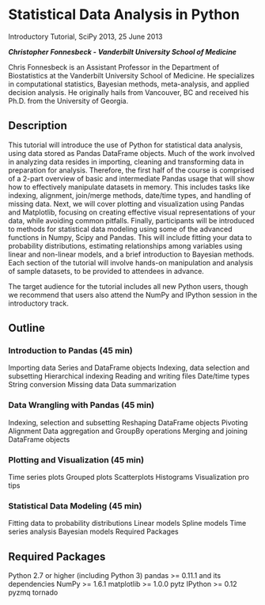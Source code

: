 # Statistical Data Analysis in Python

Introductory Tutorial, SciPy 2013, 25 June 2013

***Christopher Fonnesbeck - Vanderbilt University School of Medicine***

Chris Fonnesbeck is an Assistant Professor in the Department of Biostatistics at the Vanderbilt University School of Medicine. He specializes in computational statistics, Bayesian methods, meta-analysis, and applied decision analysis. He originally hails from Vancouver, BC and received his Ph.D. from the University of Georgia.

## Description

This tutorial will introduce the use of Python for statistical data analysis, using data stored as Pandas DataFrame objects. Much of the work involved in analyzing data resides in importing, cleaning and transforming data in preparation for analysis. Therefore, the first half of the course is comprised of a 2-part overview of basic and intermediate Pandas usage that will show how to effectively manipulate datasets in memory. This includes tasks like indexing, alignment, join/merge methods, date/time types, and handling of missing data. Next, we will cover plotting and visualization using Pandas and Matplotlib, focusing on creating effective visual representations of your data, while avoiding common pitfalls. Finally, participants will be introduced to methods for statistical data modeling using some of the advanced functions in Numpy, Scipy and Pandas. This will include fitting your data to probability distributions, estimating relationships among variables using linear and non-linear models, and a brief introduction to Bayesian methods. Each section of the tutorial will involve hands-on manipulation and analysis of sample datasets, to be provided to attendees in advance.

The target audience for the tutorial includes all new Python users, though we recommend that users also attend the NumPy and IPython session in the introductory track.

## Outline

### Introduction to Pandas (45 min)

Importing data
Series and DataFrame objects
Indexing, data selection and subsetting
Hierarchical indexing
Reading and writing files
Date/time types
String conversion
Missing data
Data summarization

### Data Wrangling with Pandas (45 min)

Indexing, selection and subsetting
Reshaping DataFrame objects
Pivoting
Alignment
Data aggregation and GroupBy operations
Merging and joining DataFrame objects

### Plotting and Visualization (45 min)

Time series plots
Grouped plots
Scatterplots
Histograms
Visualization pro tips

### Statistical Data Modeling (45 min)

Fitting data to probability distributions
Linear models
Spline models
Time series analysis
Bayesian models
Required Packages

## Required Packages

Python 2.7 or higher (including Python 3)
pandas >= 0.11.1 and its dependencies
NumPy >= 1.6.1
matplotlib >= 1.0.0
pytz
IPython >= 0.12
pyzmq
tornado
